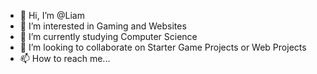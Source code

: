 - 👋 Hi, I’m @Liam
- 👀 I’m interested in Gaming and Websites
- 🌱 I’m currently studying Computer Science
- 💞️ I’m looking to collaborate on Starter Game Projects or Web Projects
- 📫 How to reach me...

<!---
LCoul03/LCoul03 is a ✨ special ✨ repository because its `README.md` (this file) appears on your GitHub profile.
You can click the Preview link to take a look at your changes.
--->
